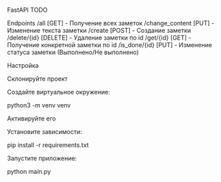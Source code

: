 FastAPI TODO

Endpoints
/all [GET] - Получение всех заметок
/change_content [PUT] - Изменение текста заметки
/create [POST] - Создание заметки
/delete/{id} [DELETE] - Удаление заметки по id
/get/{id} [GET] - Получение конкретной заметки по id
/is_done/{id} [PUT] - Изменение статуса заметки (Выполнено/Не выполнено)

Настройка

Склонируйте проект

Создайте виртуальное окружение:

python3 -m venv venv

Активируйте его

Установите зависимости:

pip install -r requirements.txt

Запустите приложение:

python main.py
